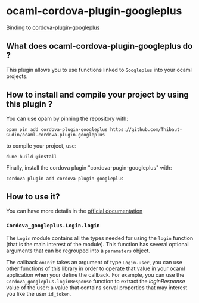 # ocaml-cordova-plugin-googleplus

Binding to [cordova-plugin-googleplus](https://github.com/EddyVerbruggen/cordova-plugin-googleplus)

## What does ocaml-cordova-plugin-googleplus do ?

This plugin allows you to use functions linked to `Googleplus` into your
ocaml projects.

## How to install and compile your project by using this plugin ?

You can use opam by pinning the repository with:
```Shell
opam pin add cordova-plugin-googleplus https://github.com/Thibaut-Gudin/ocaml-cordova-plugin-googleplus
```

to compile your project, use:
```Shell
dune build @install
```

Finally, install the cordova plugin "cordova-pugin-googleplus" with:
```Shell
cordova plugin add cordova-plugin-googleplus
```


## How to use it?

You can have more details in the [official documentation](https://github.com/EddyVerbruggen/cordova-plugin-googleplus#7-usage)

### `Cordova_googleplus.Login.login`

The `Login` module contains all the types needed for using the `login`
function (that is the main interest of the module).
This function has several optional arguments that can be regrouped into
a `parameters` object.


The callback `onInit` takes an argument of type `Login.user`, you can use
other functions of this library in order to operate that value in
your ocaml application when your define the callback. For example, you
can use the `Cordova_googleplus.loginResponse` function to extract the
*loginResponse* value of the user: a value that contains serval
properties that may interest you like the user `id_token`.
